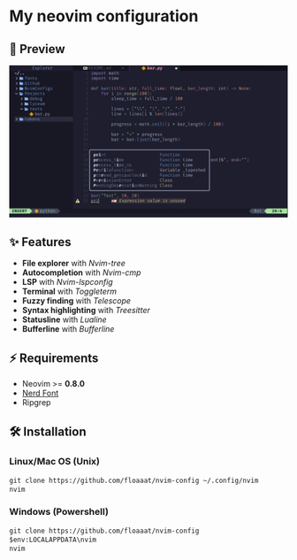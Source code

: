 # My neovim configuration

## 🌟 Preview
![Preview](https://github.com/floaaat/neovim-config/blob/master/.github/showcase.png)

## ✨ Features
- **File explorer** with *Nvim-tree*
- **Autocompletion** with *Nvim-cmp*
- **LSP** with *Nvim-lspconfig*
- **Terminal** with *Toggleterm*
- **Fuzzy finding** with *Telescope*
- **Syntax highlighting** with *Treesitter*
- **Statusline** with *Lualine*
- **Bufferline** with *Bufferline*


## ⚡ Requirements
- Neovim >= **0.8.0**
- [Nerd Font](https://nerdfonts.com/font-downloads)
- Ripgrep

## 🛠️ Installation
### Linux/Mac OS (Unix)
```shell
git clone https://github.com/floaaat/nvim-config ~/.config/nvim
nvim
```

### Windows (Powershell)
```shell
git clone https://github.com/floaaat/nvim-config $env:LOCALAPPDATA\nvim
nvim
```

